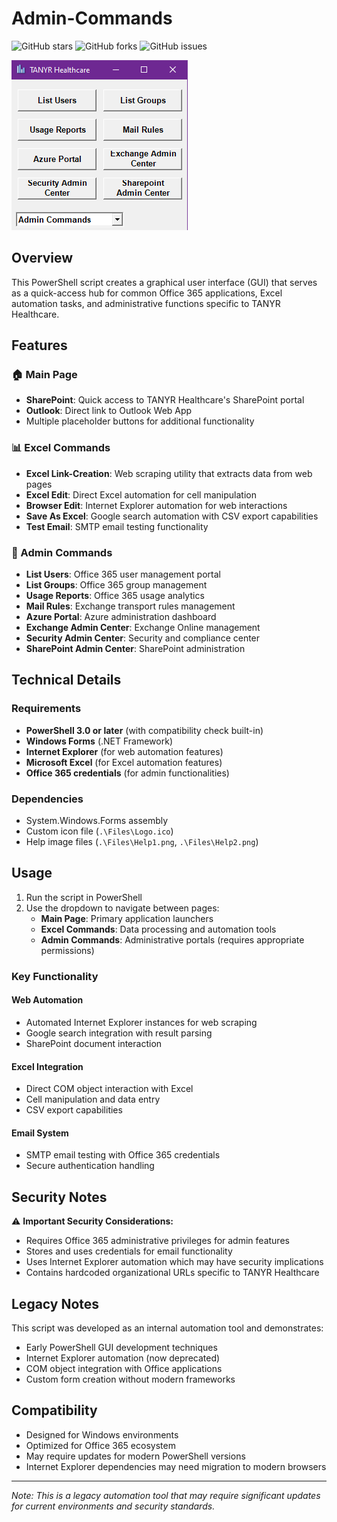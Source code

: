 # Admin-Commands

![GitHub stars](https://img.shields.io/github/stars/Connor9994/Admin-Commands?style=social) ![GitHub forks](https://img.shields.io/github/forks/Connor9994/Admin-Commands?style=social) ![GitHub issues](https://img.shields.io/github/issues/Connor9994/Admin-Commands) 

![1](https://github.com/Connor9994/Admin-Commands/blob/main/Photos/1.png)

## Overview

This PowerShell script creates a graphical user interface (GUI) that serves as a quick-access hub for common Office 365 applications, Excel automation tasks, and administrative functions specific to TANYR Healthcare.

## Features

### 🏠 Main Page
- **SharePoint**: Quick access to TANYR Healthcare's SharePoint portal
- **Outlook**: Direct link to Outlook Web App
- Multiple placeholder buttons for additional functionality

### 📊 Excel Commands
- **Excel Link-Creation**: Web scraping utility that extracts data from web pages
- **Excel Edit**: Direct Excel automation for cell manipulation
- **Browser Edit**: Internet Explorer automation for web interactions
- **Save As Excel**: Google search automation with CSV export capabilities
- **Test Email**: SMTP email testing functionality

### 🔧 Admin Commands
- **List Users**: Office 365 user management portal
- **List Groups**: Office 365 group management
- **Usage Reports**: Office 365 usage analytics
- **Mail Rules**: Exchange transport rules management
- **Azure Portal**: Azure administration dashboard
- **Exchange Admin Center**: Exchange Online management
- **Security Admin Center**: Security and compliance center
- **SharePoint Admin Center**: SharePoint administration

## Technical Details

### Requirements
- **PowerShell 3.0 or later** (with compatibility check built-in)
- **Windows Forms** (.NET Framework)
- **Internet Explorer** (for web automation features)
- **Microsoft Excel** (for Excel automation features)
- **Office 365 credentials** (for admin functionalities)

### Dependencies
- System.Windows.Forms assembly
- Custom icon file (`.\Files\Logo.ico`)
- Help image files (`.\Files\Help1.png`, `.\Files\Help2.png`)

## Usage

1. Run the script in PowerShell
2. Use the dropdown to navigate between pages:
   - **Main Page**: Primary application launchers
   - **Excel Commands**: Data processing and automation tools
   - **Admin Commands**: Administrative portals (requires appropriate permissions)

### Key Functionality

#### Web Automation
- Automated Internet Explorer instances for web scraping
- Google search integration with result parsing
- SharePoint document interaction

#### Excel Integration
- Direct COM object interaction with Excel
- Cell manipulation and data entry
- CSV export capabilities

#### Email System
- SMTP email testing with Office 365 credentials
- Secure authentication handling

## Security Notes

⚠️ **Important Security Considerations:**
- Requires Office 365 administrative privileges for admin features
- Stores and uses credentials for email functionality
- Uses Internet Explorer automation which may have security implications
- Contains hardcoded organizational URLs specific to TANYR Healthcare

## Legacy Notes

This script was developed as an internal automation tool and demonstrates:
- Early PowerShell GUI development techniques
- Internet Explorer automation (now deprecated)
- COM object integration with Office applications
- Custom form creation without modern frameworks

## Compatibility

- Designed for Windows environments
- Optimized for Office 365 ecosystem
- May require updates for modern PowerShell versions
- Internet Explorer dependencies may need migration to modern browsers

---

*Note: This is a legacy automation tool that may require significant updates for current environments and security standards.*
